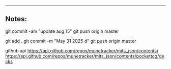 ----

## Notes:

git commit -am "update aug 15"
git push origin master

git add .
git commit -m "May 31 2025 d"
git push origin master


github api
https://api.github.com/repos/munetracker/mits_json/contents/
https://api.github.com/repos/munetracker/mits_json/contents/pockettcg/decks

